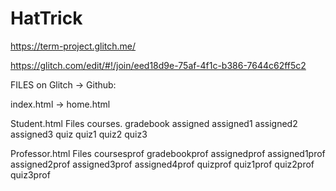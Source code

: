 # HatTrick

https://term-project.glitch.me/





https://glitch.com/edit/#!/join/eed18d9e-75af-4f1c-b386-7644c62ff5c2

FILES on Glitch -> Github:




index.html -> home.html

Student.html Files
courses.
gradebook
assigned
assigned1
assigned2
assigned3
quiz
quiz1
quiz2
quiz3

Professor.html Files
coursesprof
gradebookprof
assignedprof
assigned1prof
assigned2prof
assigned3prof
assigned4prof
quizprof
quiz1prof
quiz2prof
quiz3prof



